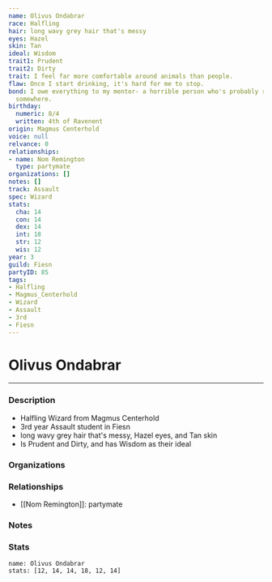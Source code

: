 ```yaml
---
name: Olivus Ondabrar
race: Halfling
hair: long wavy grey hair that's messy
eyes: Hazel
skin: Tan
ideal: Wisdom
trait1: Prudent
trait2: Dirty
trait: I feel far more comfortable around animals than people.
flaw: Once I start drinking, it's hard for me to stop.
bond: I owe everything to my mentor- a horrible person who's probably rotting in jail
  somewhere.
birthday:
  numeric: 8/4
  written: 4th of Ravenent
origin: Magmus Centerhold
voice: null
relvance: 0
relationships:
- name: Nom Remington
  type: partymate
organizations: []
notes: []
track: Assault
spec: Wizard
stats:
  cha: 14
  con: 14
  dex: 14
  int: 18
  str: 12
  wis: 12
year: 3
guild: Fiesn
partyID: 85
tags:
- Halfling
- Magmus_Centerhold
- Wizard
- Assault
- 3rd
- Fiesn
---
```

# Olivus Ondabrar
---
### Description
- Halfling Wizard from Magmus Centerhold
- 3rd year Assault student in Fiesn
- long wavy grey hair that's messy, Hazel eyes, and Tan skin
- Is Prudent and Dirty, and has Wisdom as their ideal

### Organizations

### Relationships
- [[Nom Remington]]: partymate

### Notes

### Stats
```statblock
name: Olivus Ondabrar
stats: [12, 14, 14, 18, 12, 14]
```